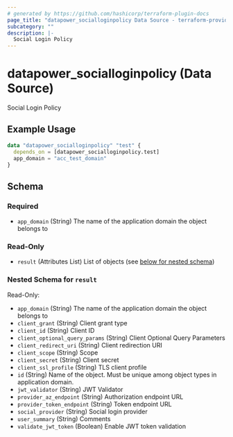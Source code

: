 ```yaml
---
# generated by https://github.com/hashicorp/terraform-plugin-docs
page_title: "datapower_socialloginpolicy Data Source - terraform-provider-datapower"
subcategory: ""
description: |-
  Social Login Policy
---
```


# datapower_socialloginpolicy (Data Source)

Social Login Policy

## Example Usage

```terraform
data "datapower_socialloginpolicy" "test" {
  depends_on = [datapower_socialloginpolicy.test]
  app_domain = "acc_test_domain"
}
```

<!-- schema generated by tfplugindocs -->
## Schema

### Required

- `app_domain` (String) The name of the application domain the object belongs to

### Read-Only

- `result` (Attributes List) List of objects (see [below for nested schema](#nestedatt--result))

<a id="nestedatt--result"></a>
### Nested Schema for `result`

Read-Only:

- `app_domain` (String) The name of the application domain the object belongs to
- `client_grant` (String) Client grant type
- `client_id` (String) Client ID
- `client_optional_query_params` (String) Client Optional Query Parameters
- `client_redirect_uri` (String) Client redirection URI
- `client_scope` (String) Scope
- `client_secret` (String) Client secret
- `client_ssl_profile` (String) TLS client profile
- `id` (String) Name of the object. Must be unique among object types in application domain.
- `jwt_validator` (String) JWT Validator
- `provider_az_endpoint` (String) Authorization endpoint URL
- `provider_token_endpoint` (String) Token endpoint URL
- `social_provider` (String) Social login provider
- `user_summary` (String) Comments
- `validate_jwt_token` (Boolean) Enable JWT token validation
